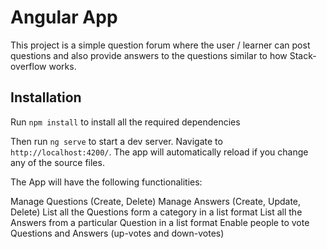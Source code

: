 # Angular App

This project is a simple question forum where the user / learner can post questions and also provide answers to the questions similar to how Stack-overflow works.

## Installation

Run `npm install` to install all the required dependencies

Then run `ng serve` to start a dev server.
Navigate to `http://localhost:4200/`. The app will automatically reload if you change any of the source files.

The App will have the following functionalities:

Manage Questions (Create, Delete)
Manage Answers (Create, Update, Delete)
List all the Questions form a category in a list format
List all the Answers from a particular Question in a list format
Enable people to vote Questions and Answers (up-votes and down-votes)
